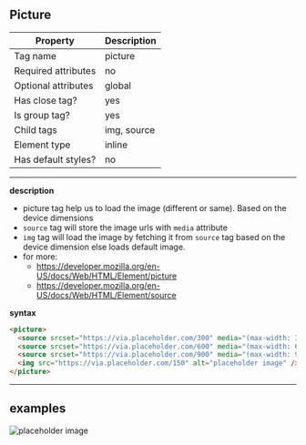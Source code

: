 ## Picture

| Property            | Description |
| ------------------- | ----------- |
| Tag name            | picture     |
| Required attributes | no          |
| Optional attributes | global      |
| Has close tag?      | yes         |
| Is group tag?       | yes         |
| Child tags          | img, source |
| Element type        | inline      |
| Has default styles? | no          |

---

**description**

- picture tag help us to load the image (different or same). Based on the device dimensions
- `source` tag will store the image urls with `media` attribute
- `img` tag will load the image by fetching it from `source` tag based on the device dimension else loads default image.
- for more:
  - https://developer.mozilla.org/en-US/docs/Web/HTML/Element/picture
  - https://developer.mozilla.org/en-US/docs/Web/HTML/Element/source

**syntax**

```html
<picture>
  <source srcset="https://via.placeholder.com/300" media="(max-width: 300px)" />
  <source srcset="https://via.placeholder.com/600" media="(max-width: 600px)" />
  <source srcset="https://via.placeholder.com/900" media="(max-width: 900px)" />
  <img src="https://via.placeholder.com/150" alt="placeholder image" />
</picture>
```

---

## examples

<picture>
  <source srcset="https://via.placeholder.com/300" media="(max-width: 300px)" />
  <source srcset="https://via.placeholder.com/600" media="(max-width: 600px)" />
  <source srcset="https://via.placeholder.com/900" media="(max-width: 900px)" />
  <img src="https://via.placeholder.com/150" alt="placeholder image" />
</picture>
